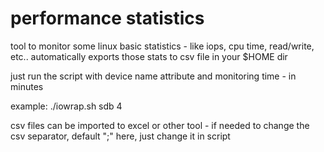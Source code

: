 # performance statistics 
tool to monitor some linux basic statistics - like iops, cpu time, read/write, etc..
automatically exports those stats to csv file in your $HOME dir

just run the script with device name attribute and monitoring time - in minutes

example:
./iowrap.sh sdb 4


csv files can be imported to excel or other tool - if needed to change the csv separator, default ";" here, just change it in script


